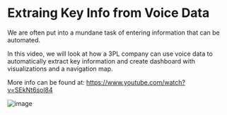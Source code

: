 # Extraing Key Info from Voice Data

We are often put into a mundane task of entering information that can be automated. 

In this video, we will look at how a 3PL company can use voice data to automatically extract key information and create dashboard with visualizations and a navigation map.

More info can be found at: https://www.youtube.com/watch?v=SEkNt6sol84

![image](https://user-images.githubusercontent.com/15040724/148995679-3379c8e1-2f0b-4f92-a5b6-aecd4f0e6444.png)
